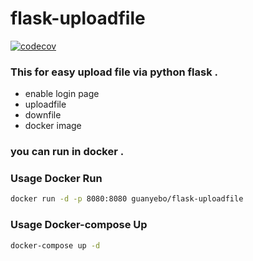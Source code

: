 # flask-uploadfile
[![codecov](https://codecov.io/gh/guan840912/flask-uploadfile/branch/master/graph/badge.svg)](https://codecov.io/gh/guan840912/flask-uploadfile)

### This for easy upload file via python flask . 
- enable login page 
- uploadfile 
- downfile
- docker image   
### you can run in docker .


### Usage Docker Run 
```bash
docker run -d -p 8080:8080 guanyebo/flask-uploadfile
```

### Usage Docker-compose Up
```bash
docker-compose up -d
```
